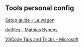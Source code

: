 ## Tools personal config

[Setup guide - Le wagon](https://github.com/lewagon/setup/blob/master/OSX.md)

[dotfiles - Mathias Bynens](https://github.com/mathiasbynens/dotfiles)

[VSCode Tips and Tricks - Microsoft](https://github.com/Microsoft/vscode-tips-and-tricks)

